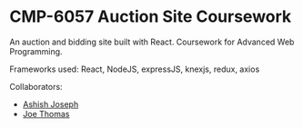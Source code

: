 # CMP-6057 Auction Site Coursework

An auction and bidding site built with React. 
Coursework for Advanced Web Programming.

Frameworks used:
React, NodeJS, expressJS, knexjs, redux, axios

Collaborators:
- [Ashish Joseph](https://stugit.cmp.uea.ac.uk/uux22ygu)
- [Joe Thomas](https://stugit.cmp.uea.ac.uk/hyg22ktu)
